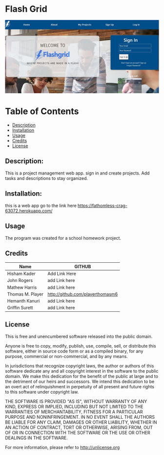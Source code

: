 # Flash Grid

 ![Screenshot](./screenshot.JPG)
 
# Table of Contents
* [Description](Description)
* [Installation](#installation)
* [Usage](#usage)
* [Credits](#credits)
* [License](#license)

 ## Description: 
 This is a project management web app.  sign in and create projects.  Add tasks and descriptions to stay organized.
 ## Installation:
 
this is a web app go to the link here https://fathomless-crag-63072.herokuapp.com/
 
 ## Usage
 
 The program was created for a school homework project.
 
 ## Credits
 | Name           | GITHUB            |
 |----------------|-------------------|
 | Hisham Kader   | Add Link Here     |
 |    John Rogers |   add Link here   |
 | Mathew Harris  |   add Link here   |
 |Thomas M. Player| http://github.com/playerthomasm6|
 | Hemanth Kanuri  | add Link here    |
 | Griffin Surett  | add Link here    |

## License 
This is free and unencumbered software released into the public domain.

Anyone is free to copy, modify, publish, use, compile, sell, or
distribute this software, either in source code form or as a compiled
binary, for any purpose, commercial or non-commercial, and by any
means.

In jurisdictions that recognize copyright laws, the author or authors
of this software dedicate any and all copyright interest in the
software to the public domain. We make this dedication for the benefit
of the public at large and to the detriment of our heirs and
successors. We intend this dedication to be an overt act of
relinquishment in perpetuity of all present and future rights to this
software under copyright law.

THE SOFTWARE IS PROVIDED "AS IS", WITHOUT WARRANTY OF ANY KIND,
EXPRESS OR IMPLIED, INCLUDING BUT NOT LIMITED TO THE WARRANTIES OF
MERCHANTABILITY, FITNESS FOR A PARTICULAR PURPOSE AND NONINFRINGEMENT.
IN NO EVENT SHALL THE AUTHORS BE LIABLE FOR ANY CLAIM, DAMAGES OR
OTHER LIABILITY, WHETHER IN AN ACTION OF CONTRACT, TORT OR OTHERWISE,
ARISING FROM, OUT OF OR IN CONNECTION WITH THE SOFTWARE OR THE USE OR
OTHER DEALINGS IN THE SOFTWARE.

For more information, please refer to <http://unlicense.org>